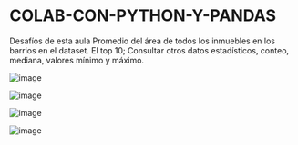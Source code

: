 # COLAB-CON-PYTHON-Y-PANDAS
Desafíos de esta aula Promedio del área de todos los inmuebles en los barrios en el dataset. El top 10; Consultar otros datos estadísticos, conteo, mediana, valores mínimo y máximo.

![image](https://github.com/leomj07/COLAB-CON-PYTHON-Y-PANDAS/assets/13156906/6d0c176c-f55e-4f62-920b-3e540f0610ef)


![image](https://github.com/leomj07/COLAB-CON-PYTHON-Y-PANDAS/assets/13156906/048d53d2-bf36-4035-a3b0-ba3c57a18687)



![image](https://github.com/leomj07/COLAB-CON-PYTHON-Y-PANDAS/assets/13156906/5245976e-2589-4566-8fe4-4c4962d9dda5)


![image](https://github.com/leomj07/COLAB-CON-PYTHON-Y-PANDAS/assets/13156906/8b4c740b-b0a2-4dd2-b993-003fe8b8d4eb)


